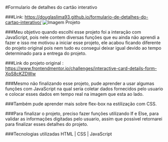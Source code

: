
#Formulario de detalhes do cartão interativo

###Link: https://douglaslima93.github.io/formulario-de-detalhes-do-cartao-interativo/
![Imagem Projeto](https://user-images.githubusercontent.com/121909515/219968700-4377c6ca-e765-41c8-b52a-015427e3f5d5.png)

###Meu objetivo quando escolhi esse projeto foi a interação com JavaScript, pois nele contem diversas funções que eu ainda não aprendi a fazer e isso me motivou a iniciar
esse projeto, ele acabou ficando diferente do projeto original pois nem tudo eu consegui deixar igual devido ao tempo determinado para a entrega do projeto.

###Link do projeto original : https://www.frontendmentor.io/challenges/interactive-card-details-form-XpS8cKZDWw

###Mesmo não finalizando esse projeto, pude aprender a usar algumas funções com JavaScript na qual seria coletar dados fornecidos pelo usuario e colocar esses
dados em tempo real na imagem que esta ao lado.

###Também pude aprender mais sobre flex-box na estilização com CSS.

###Para finalizar o projeto, preciso fazer funções utilizando If e Else, para validar as informações digitadas pelo usuario, assim que possivel retornarei para finalizar
esses detalhes do projeto.

###Tecnologias utilizadas HTML | CSS | JavaScript
